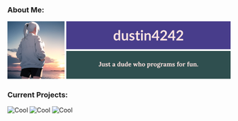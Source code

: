 <h3>About Me:</h3>

![ABOUTME](ABOUTME.png)

<h3>Current Projects:</h3>

![Cool](https://placehold.co/800x70@3x/crimson/mistyrose?text=Dale+(Custom+Line+Editor))
![Cool](https://placehold.co/800x70@3x/forestgreen/mistyrose?text=Dash+(Custom+Unix+Shell))
![Cool](https://placehold.co/800x70@3x/royalblue/mistyrose?text=Winter+(Custom+Programming+Language))
